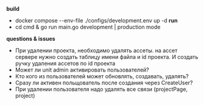 <b>build</b> 
- docker compose --env-file ./configs/development.env up -d
<b>run</b>
- cd cmd & go run main.go development | production mode

<b>questions & issues</b>
- При удалении проекта, необходимо удалять ассеты. на ассет сервере нужно создать таблицу имени файла и id проекта.
  И создать ручку удаления ассетов по id проекта
- Может ли unit admin активировать пользователей?
- Кто кого из пользователей может обновлять, создавать, удалять?
- Сразу ли активен польщователь после создания через CreateUser?
- При удалении пользователя надо удалять все связи (projectPage, project)